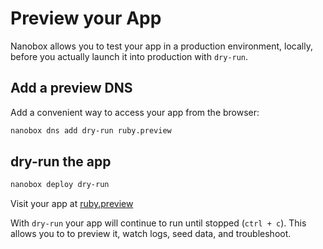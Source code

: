 # Preview your App

Nanobox allows you to test your app in a production environment, locally, before you actually launch it into production with `dry-run`.

## Add a preview DNS
Add a convenient way to access your app from the browser:

```bash
nanobox dns add dry-run ruby.preview
```

## dry-run the app

```bash
nanobox deploy dry-run
```

Visit your app at <a href="http://ruby.preview" target="\_blank">ruby.preview</a>

With `dry-run` your app will continue to run until stopped (`ctrl + c`). This allows you to to preview it, watch logs, seed data, and troubleshoot.
